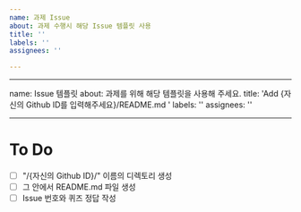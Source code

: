 ```yaml
---
name: 과제 Issue
about: 과제 수행시 해당 Issue 템플릿 사용
title: ''
labels: ''
assignees: ''

---
```


---
name: Issue 템플릿
about: 과제를 위해 해당 템플릿을 사용해 주세요.
title: 'Add {자신의 Github ID를 입력해주세요}/README.md '
labels: ''
assignees: ''

---

# To Do

- [ ] "/{자신의 Github ID}/" 이름의 디렉토리 생성
- [ ] 그 안에서 README.md 파일 생성
- [ ] Issue 번호와 퀴즈 정답 작성
